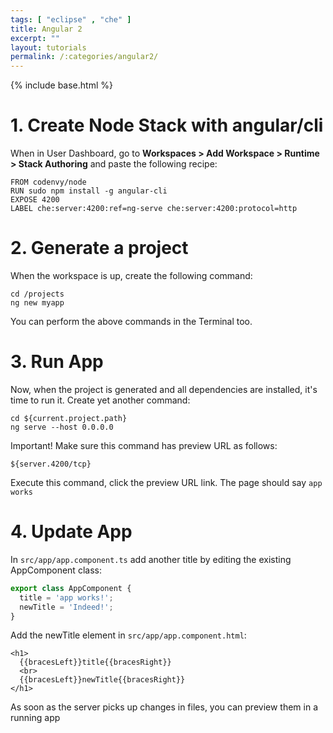 ```yaml
---
tags: [ "eclipse" , "che" ]
title: Angular 2
excerpt: ""
layout: tutorials
permalink: /:categories/angular2/
---
```

{% include base.html %}

# 1. Create Node Stack with angular/cli  

When in User Dashboard, go to **Workspaces > Add Workspace > Runtime > Stack Authoring** and paste the following recipe:

```text
FROM codenvy/node
RUN sudo npm install -g angular-cli
EXPOSE 4200
LABEL che:server:4200:ref=ng-serve che:server:4200:protocol=http
```

# 2. Generate a project

When the workspace is up, create the following command:

```
cd /projects
ng new myapp
```

You can perform the above commands in the Terminal too.

# 3. Run App

Now, when the project is generated and all dependencies are installed, it's time to run it. Create yet another command:

```text
cd ${current.project.path}
ng serve --host 0.0.0.0
```
Important! Make sure this command has preview URL as follows:

``${server.4200/tcp}``

Execute this command, click the preview URL link. The page should say `app works`

# 4. Update App

In `src/app/app.component.ts` add another title by editing the existing AppComponent class:

```javascript
export class AppComponent {
  title = 'app works!';
  newTitle = 'Indeed!';
}
```

Add the newTitle element in `src/app/app.component.html`:

```
<h1>
  {{bracesLeft}}title{{bracesRight}}
  <br>
  {{bracesLeft}}newTitle{{bracesRight}}
</h1>
```

As soon as the server picks up changes in files, you can preview them in a running app
